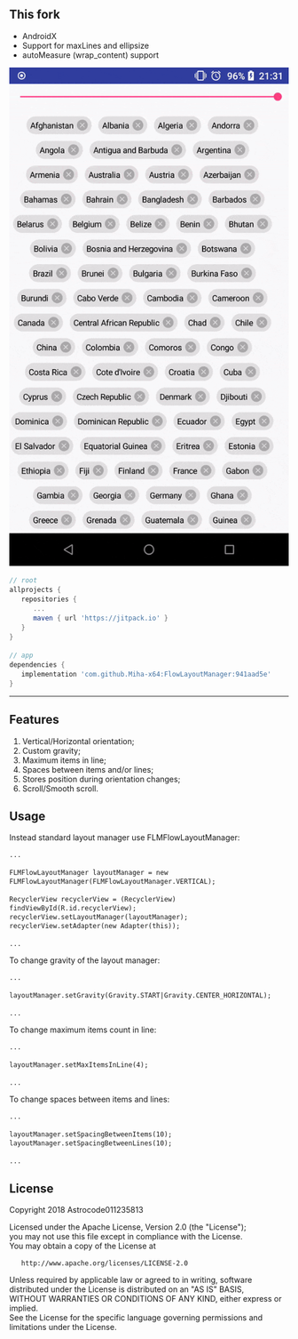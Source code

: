 ## This fork

* AndroidX
* Support for maxLines and ellipsize
* autoMeasure (wrap_content) support

![Example vertical](flow_layout_manager_vertical_ellipsized.gif)

```groovy
// root
allprojects {
   repositories {
      ...
      maven { url 'https://jitpack.io' }
   }
}

// app
dependencies {
   implementation 'com.github.Miha-x64:FlowLayoutManager:941aad5e'
}
```

___

## Features

1. Vertical/Horizontal orientation;
2. Custom gravity;
3. Maximum items in line;
4. Spaces between items and/or lines;
5. Stores position during orientation changes;
6. Scroll/Smooth scroll.

## Usage

Instead standard layout manager use FLMFlowLayoutManager:

    ...
        
    FLMFlowLayoutManager layoutManager = new FLMFlowLayoutManager(FLMFlowLayoutManager.VERTICAL);
        
    RecyclerView recyclerView = (RecyclerView) findViewById(R.id.recyclerView);
    recyclerView.setLayoutManager(layoutManager);
    recyclerView.setAdapter(new Adapter(this));
        
    ...

To change gravity of the layout manager:
    
    ...
        
    layoutManager.setGravity(Gravity.START|Gravity.CENTER_HORIZONTAL);
        
    ...

To change maximum items count in line:

    ...

    layoutManager.setMaxItemsInLine(4);

    ...

To change spaces between items and lines:

    ...

    layoutManager.setSpacingBetweenItems(10);
    layoutManager.setSpacingBetweenLines(10);

    ...

## License

Copyright 2018 Astrocode011235813

   Licensed under the Apache License, Version 2.0 (the "License");  
   you may not use this file except in compliance with the License.  
   You may obtain a copy of the License at

       http://www.apache.org/licenses/LICENSE-2.0

   Unless required by applicable law or agreed to in writing, software  
   distributed under the License is distributed on an "AS IS" BASIS,  
   WITHOUT WARRANTIES OR CONDITIONS OF ANY KIND, either express or implied.  
   See the License for the specific language governing permissions and  
   limitations under the License.